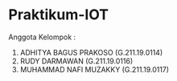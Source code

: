 # Praktikum-IOT

Anggota Kelompok :
1. ADHITYA BAGUS PRAKOSO 		(G.211.19.0114)
2. RUDY DARMAWAN 			      (G.211.19.0116)
3. MUHAMMAD NAFI MUZAKKY 	  (G.211.19.0117)
